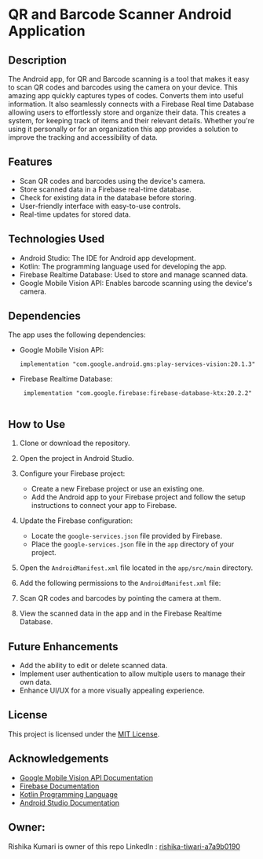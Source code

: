 # QR and Barcode Scanner Android Application

## Description

The Android app, for QR and Barcode scanning is a tool that makes it easy to scan QR codes and barcodes using the camera on your device. This amazing app quickly captures types of codes. Converts them into useful information. It also seamlessly connects with a Firebase Real time Database allowing users to effortlessly store and organize their data. This creates a system, for keeping track of items and their relevant details. Whether you're using it personally or for an organization this app provides a solution to improve the tracking and accessibility of data.


## Features

- Scan QR codes and barcodes using the device's camera.
- Store scanned data in a Firebase real-time database.
- Check for existing data in the database before storing.
- User-friendly interface with easy-to-use controls.
- Real-time updates for stored data.

## Technologies Used

- Android Studio: The IDE for Android app development.
- Kotlin: The programming language used for developing the app.
- Firebase Realtime Database: Used to store and manage scanned data.
- Google Mobile Vision API: Enables barcode scanning using the device's camera.

## Dependencies

The app uses the following dependencies:

- Google Mobile Vision API:
  ```gradle-Kotlin
  implementation "com.google.android.gms:play-services-vision:20.1.3"

- Firebase Realtime Database:
  ``` Firebase-connectivity
   implementation "com.google.firebase:firebase-database-ktx:20.2.2"


## How to Use

1. Clone or download the repository.

2. Open the project in Android Studio.

3. Configure your Firebase project:
   - Create a new Firebase project or use an existing one.
   - Add the Android app to your Firebase project and follow the setup instructions to connect your app to Firebase.

4. Update the Firebase configuration:
   - Locate the `google-services.json` file provided by Firebase.
   - Place the `google-services.json` file in the `app` directory of your project.

5. Open the `AndroidManifest.xml` file located in the `app/src/main` directory.

6. Add the following permissions to the `AndroidManifest.xml` file:

   <uses-permission android:name="android.permission.CAMERA" />
   <uses-feature android:name="android.hardware.camera.autofocus" />

7. Scan QR codes and barcodes by pointing the camera at them.

8. View the scanned data in the app and in the Firebase Realtime Database.

## Future Enhancements

- Add the ability to edit or delete scanned data.
- Implement user authentication to allow multiple users to manage their own data.
- Enhance UI/UX for a more visually appealing experience.

## License

This project is licensed under the [MIT License](LICENSE).

## Acknowledgements

- [Google Mobile Vision API Documentation](https://developers.google.com/android/reference/com/google/android/gms/vision/package-summary)
- [Firebase Documentation](https://firebase.google.com/docs)
- [Kotlin Programming Language](https://kotlinlang.org/)
- [Android Studio Documentation](https://developer.android.com/studio)

## Owner:
Rishika Kumari is owner of this repo
LinkedIn : [rishika-tiwari-a7a9b0190](https://www.linkedin.com/in/rishika-tiwari-a7a9b0190/)

